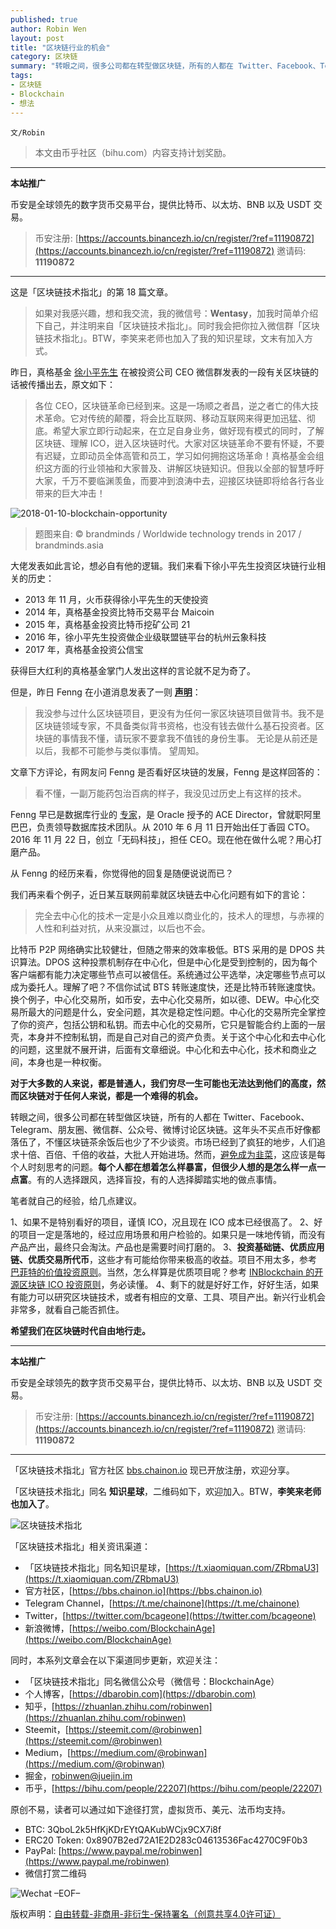 ```yaml
---
published: true
author: Robin Wen
layout: post
title: "区块链行业的机会"
category: 区块链
summary: "转眼之间，很多公司都在转型做区块链，所有的人都在 Twitter、Facebook、Telegram、朋友圈、微信群、公众号、微博讨论区块链。这年头不买点币好像都落伍了，不懂区块链茶余饭后也少了不少谈资。市场已经到了疯狂的地步，人们追求十倍、百倍、千倍的收益，大批人开始进场。然而，避免成为韭菜，这应该是每个人时刻思考的问题。每个人都在想着怎么样暴富，但很少人想的是怎么样一点一点富。有的人选择跟风，选择盲投，有的人选择脚踏实地的做点事情。笔者就自己的经验，给几点建议。1、如果不是特别看好的项目，谨慎 ICO，况且现在 ICO 成本已经很高了。2、好的项目一定是落地的，经过应用场景和用户检验的。如果只是一味地传销，而没有产品产出，最终只会淘汰。产品也是需要时间打磨的。3、投资基础链、优质应用链、优质交易所代币，这些才有可能给你带来极高的收益。项目不用太多，参考 巴菲特的价值投资原则。当然，怎么样算是优质项目呢？参考 INBlockchain 的开源区块链 ICO 投资原则，务必读懂。4、剩下的就是好好工作，好好生活，如果有能力可以研究区块链技术，或者有相应的文章、工具、项目产出。新兴行业机会非常多，就看自己能否抓住。希望我们在区块链时代自由地行走。"
tags:
- 区块链
- Blockchain
- 想法
---
```


`文/Robin`

> 本文由币乎社区（bihu.com）内容支持计划奖励。

***

**本站推广**

币安是全球领先的数字货币交易平台，提供比特币、以太坊、BNB 以及 USDT 交易。

> 币安注册: [https://accounts.binancezh.io/cn/register/?ref=11190872](https://accounts.binancezh.io/cn/register/?ref=11190872)
> 邀请码: **11190872**

***

这是「区块链技术指北」的第 18 篇文章。

> 如果对我感兴趣，想和我交流，我的微信号：**Wentasy**，加我时简单介绍下自己，并注明来自「区块链技术指北」。同时我会把你拉入微信群「区块链技术指北」。BTW，李笑来老师也加入了我的知识星球，文末有加入方式。

昨日，真格基金 [徐小平先生](http://www.zhenfund.com/Home/Index/article/id/2) 在被投资公司 CEO 微信群发表的一段有关区块链的话被传播出去，原文如下：

> 各位 CEO，区块链革命已经到来。这是一场顺之者昌，逆之者亡的伟大技术革命。它对传统的颠覆，将会比互联网、移动互联网来得更加迅猛、彻底。希望大家立即行动起来，在立足自身业务，做好现有模式的同时，了解区块链、理解 ICO，逬入区块链时代。大家对区块链革命不要有怀疑，不要有迟疑，立即动员全体高管和员工，学习如何拥抱这场革命！真格基金会组织这方面的行业领袖和大家普及、讲解区块链知识。但我以全部的智慧呼盱大家，千万不要临渊羡鱼，而要冲到浪涛中去，迎接区块链即将给各行各业带来的巨大冲击！

![2018-01-10-blockchain-opportunity](https://cdn.dbarobin.com/k2DZhLa.jpg)

> 题图来自: © brandminds / Worldwide technology trends in 2017 / brandminds.asia

大佬发表如此言论，想必自有他的逻辑。我们来看下徐小平先生投资区块链行业相关的历史：

* 2013 年 11 月，火币获得徐小平先生的天使投资
* 2014 年，真格基金投资比特币交易平台 Maicoin
* 2015 年，真格基金投资比特币挖矿公司 21
* 2016 年，徐小平先生投资做企业级联盟链平台的杭州云象科技
* 2017 年，真格基金投资公信宝

获得巨大红利的真格基金掌门人发出这样的言论就不足为奇了。

但是，昨日 Fenng 在小道消息发表了一则 **[声明](https://mp.weixin.qq.com/s/JN3cRrpiGxoo6_sQFA397Q)**：

> 我没参与过什么区块链项目，更没有为任何一家区块链项目做背书。我不是区块链领域专家，不具备类似背书资格，也没有钱去做什么基石投资者。区块链的事情我不懂，请玩家不要拿我不值钱的身份生事。
> 无论是从前还是以后，我都不可能参与类似事情。
> 望周知。

文章下方评论，有网友问 Fenng 是否看好区块链的发展，Fenng 是这样回答的：

> 看不懂，一副万能药包治百病的样子，我没见过历史上有这样的技术。

Fenng 早已是数据库行业的 [专家](http://dbanotes.net/siteinfo.html)，是 Oracle 授予的 ACE Director，曾就职阿里巴巴，负责领导数据库技术团队。从 2010 年 6 月 11 日开始出任丁香园 CTO。2016 年 11 月 22 日，创立「无码科技」，担任 CEO。现在他在做什么呢？用心打磨产品。

从 Fenng 的经历来看，你觉得他的回复是随便说说而已？

我们再来看个例子，近日某互联网前辈就区块链去中心化问题有如下的言论：

> 完全去中心化的技术一定是小众且难以商业化的，技术人的理想，与赤裸的人性和利益对抗，从来没赢过，以后也不会。

比特币 P2P 网络确实比较健壮，但随之带来的效率极低。BTS 采用的是 DPOS 共识算法。DPOS 这种投票机制存在中心化，但是中心化是受到控制的，因为每个客户端都有能力决定哪些节点可以被信任。系统通过公平选举，决定哪些节点可以成为委托人。理解了吧？不信你试试 BTS 转账速度快，还是比特币转账速度快。换个例子，中心化交易所，如币安，去中心化交易所，如以德、DEW。中心化交易所最大的问题是什么，安全问题，其次是稳定性问题。中心化的交易所完全掌控了你的资产，包括公钥和私钥。而去中心化的交易所，它只是智能合约上面的一层壳，本身并不控制私钥，而是自己对自己的资产负责。关于这个中心化和去中心化的问题，这里就不展开讲，后面有文章细说。中心化和去中心化，技术和商业之间，本身也是一种权衡。

**对于大多数的人来说，都是普通人，我们穷尽一生可能也无法达到他们的高度，然而区块链对于任何人来说，都是一个难得的机会。**

转眼之间，很多公司都在转型做区块链，所有的人都在 Twitter、Facebook、Telegram、朋友圈、微信群、公众号、微博讨论区块链。这年头不买点币好像都落伍了，不懂区块链茶余饭后也少了不少谈资。市场已经到了疯狂的地步，人们追求十倍、百倍、千倍的收益，大批人开始进场。然而，[避免成为韭菜](https://mp.weixin.qq.com/s/u3Tw-r4BmC0UJ3HH9N5EOg)，这应该是每个人时刻思考的问题。**每个人都在想着怎么样暴富，但很少人想的是怎么样一点一点富**。有的人选择跟风，选择盲投，有的人选择脚踏实地的做点事情。

笔者就自己的经验，给几点建议。

1、如果不是特别看好的项目，谨慎 ICO，况且现在 ICO 成本已经很高了。
2、好的项目一定是落地的，经过应用场景和用户检验的。如果只是一味地传销，而没有产品产出，最终只会淘汰。产品也是需要时间打磨的。
3、**投资基础链、优质应用链、优质交易所代币**，这些才有可能给你带来极高的收益。项目不用太多，参考 [巴菲特的价值投资原则](http://wiki.mbalib.com/wiki/%E4%BB%B7%E5%80%BC%E6%8A%95%E8%B5%84%E7%90%86%E8%AE%BA)。当然，怎么样算是优质项目呢？参考 [INBlockchain 的开源区块链 ICO 投资原则](https://github.com/xiaolai/INB-Principles/blob/master/Chinese.md)，务必读懂。
4、剩下的就是好好工作，好好生活，如果有能力可以研究区块链技术，或者有相应的文章、工具、项目产出。新兴行业机会非常多，就看自己能否抓住。

**希望我们在区块链时代自由地行走。**

***

**本站推广**

币安是全球领先的数字货币交易平台，提供比特币、以太坊、BNB 以及 USDT 交易。

> 币安注册: [https://accounts.binancezh.io/cn/register/?ref=11190872](https://accounts.binancezh.io/cn/register/?ref=11190872)
> 邀请码: **11190872**

***

「区块链技术指北」官方社区 [bbs.chainon.io](https://bbs.chainon.io) 现已开放注册，欢迎分享。

「区块链技术指北」同名 **知识星球**，二维码如下，欢迎加入。BTW，**李笑来老师也加入了**。

![区块链技术指北](https://cdn.dbarobin.com/pQxlDqF.jpg)

「区块链技术指北」相关资讯渠道：

* 「区块链技术指北」同名知识星球，[https://t.xiaomiquan.com/ZRbmaU3](https://t.xiaomiquan.com/ZRbmaU3)
* 官方社区，[https://bbs.chainon.io](https://bbs.chainon.io)
* Telegram Channel，[https://t.me/chainone](https://t.me/chainone)
* Twitter，[https://twitter.com/bcageone](https://twitter.com/bcageone)
* 新浪微博，[https://weibo.com/BlockchainAge](https://weibo.com/BlockchainAge)

同时，本系列文章会在以下渠道同步更新，欢迎关注：

* 「区块链技术指北」同名微信公众号（微信号：BlockchainAge）
* 个人博客，[https://dbarobin.com](https://dbarobin.com)
* 知乎，[https://zhuanlan.zhihu.com/robinwen](https://zhuanlan.zhihu.com/robinwen)
* Steemit，[https://steemit.com/@robinwen](https://steemit.com/@robinwen)
* Medium，[https://medium.com/@robinwan](https://medium.com/@robinwan)
* 掘金，[robinwen@juejin.im](https://juejin.im/user/5673ccae60b2260ee435f89a/posts)
* 币乎，[https://bihu.com/people/22207](https://bihu.com/people/22207)

原创不易，读者可以通过如下途径打赏，虚拟货币、美元、法币均支持。

* BTC: 3QboL2k5HfKjKDrEYtQAKubWCjx9CX7i8f
* ERC20 Token: 0x8907B2ed72A1E2D283c04613536Fac4270C9F0b3
* PayPal: [https://www.paypal.me/robinwen](https://www.paypal.me/robinwen)
* 微信打赏二维码

![Wechat](https://cdn.dbarobin.com/SzoNl5b.jpg)
–EOF–

版权声明：[自由转载-非商用-非衍生-保持署名（创意共享4.0许可证）](http://creativecommons.org/licenses/by-nc-nd/4.0/deed.zh)
